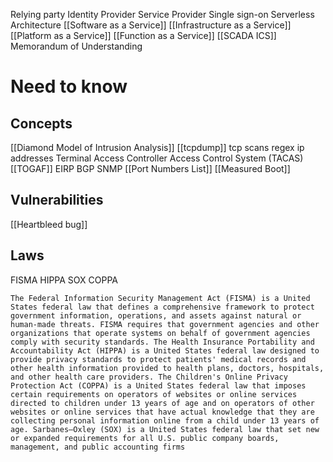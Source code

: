 Relying party
Identity Provider
Service Provider 
Single  sign-on
Serverless Architecture
[[Software as a Service]]
[[Infrastructure as a Service]]
[[Platform as a Service]]
[[Function as a Service]]
[[SCADA ICS]]
Memorandum of Understanding

# Need to know
## Concepts
[[Diamond Model of Intrusion Analysis]]
[[tcpdump]]
tcp scans 
regex ip addresses
Terminal Access Controller Access Control System (TACAS)
[[TOGAF]]
EIRP
BGP
SNMP
[[Port Numbers List]]
[[Measured Boot]]
## Vulnerabilities
[[Heartbleed bug]]
## Laws
FISMA
HIPPA
SOX
COPPA
```
The Federal Information Security Management Act (FISMA) is a United States federal law that defines a comprehensive framework to protect government information, operations, and assets against natural or human-made threats. FISMA requires that government agencies and other organizations that operate systems on behalf of government agencies comply with security standards. The Health Insurance Portability and Accountability Act (HIPPA) is a United States federal law designed to provide privacy standards to protect patients' medical records and other health information provided to health plans, doctors, hospitals, and other health care providers. The Children's Online Privacy Protection Act (COPPA) is a United States federal law that imposes certain requirements on operators of websites or online services directed to children under 13 years of age and on operators of other websites or online services that have actual knowledge that they are collecting personal information online from a child under 13 years of age. Sarbanes–Oxley (SOX) is a United States federal law that set new or expanded requirements for all U.S. public company boards, management, and public accounting firms
```

